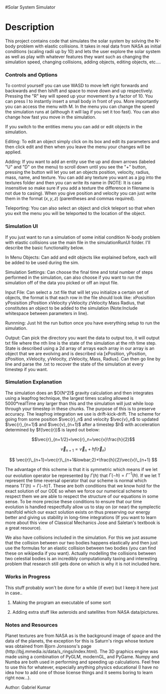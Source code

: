 #Solar System Simulator
<h1>Description</h1>
This project contains code that simulates the solar system by solving the N-body problem with elastic collisions. It takes in real data from NASA as initial conditions (scaling radii up by 10) and lets the user explore the solar system as well as play with whatever features they want such as changing the simulation speed, changing collisions, adding objects, editing objects, etc.... 

<h3>Controls and Options</h3>
To control yourself you can use WASD to move left right forwards and backwards and then lshift and space to move down and up respectively. Pressing the "R" key will speed up your movement by a factor of 10. You can press I to instantly insert a small body in front of you. More importantly you can access the menu with M. In the menu you can change the speed the simulation runs at (although it will lag if you set it too fast). You can also change how fast you move in the simulation. 

If you switch to the entities menu you can add or edit objects in the simulation.

Editing: To edit an object simply click on its box and edit its parameters and then click edit and then when you leave the menu your changes will be applied.

Adding: If you want to add an entity use the up and down arrows (labeled "U" and "D" on the menu) to scroll down until you see the "+" button, pressing the button will let you set an objects position, velocity, radius, mass, name, and texture. You can add any texture you want as a jpg into the textures folder and then you can write its name in (NOTE: It is case insensitive so make sure if you add a texture the difference in filename is not due to casing). When you give position and velocity you can just write them in the format $(x,y,z)$ (parentheses and commas required). 

Teleporting: You can also select an object and click teleport so that when you exit the menu you will be teleported to the location of the object. 

<h3>Simulation UI</h3>
If you just want to run a simulation of some initial condition N-body problem with elastic collisions use the main file in the simulationRunUI folder. I'll describe the basic functionality below.

In Menu Objects: Can add and edit objects like explained before, each will be added to be used during the sim.

Simulation Settings: Can choose the final time and total number of steps performed in the simulation, can also choose if you want to run the simulation off of the data you picked or off an input file.

Input File: Can select a .txt file that will let you initialize a certain set of objects, the format is that each row in the file should look like: xPosisition yPosisition zPosition xVelocity yVelocity zVelocity Mass Radius, that constitutes an object to be added to the simulation (Note:Include whitespace between parameters in line).

Runnning: Just hit the run button once you have everything setup to run the simulation.

Output: Can pick the directory you want the data to output too, it will output txt file where the nth line is the state of the simulation at the nth time step. State is described using a 2d array of arrays each array in our array is an object that we are evolving and is described via \[xPosition, yPosition, zPosition, xVelocity, yVelocity, zVelocity, Mass, Radius\]. Can then go line by line and parse the .txt to recover the state of the simulation at every timestep if you want.

<h3>Simulation Explanation</h3>
The simulation does an $O(N^2)$ gravity calculation and then integrates using a leapfrog technique, the largest times scaling allowed is 5000*realTime any larger than this and the simulation will just while loop through your timestep in these chunks. The purpose of this is to preserve accuracy. The leapfrog integration we use is drift-kick-drift. The scheme for going from some position $\vec{r}_n$ and velocity $\vec{v}_n$ to updated $\vec{r}_{n+1}$ and $\vec{v}_{n+1}$ after a timestep $h$ with acceleration determined by $f(\vec{r})$ is layed out below: 

$$\vec{r}_{n+1/2}=\vec{r}_n+\vec{v}\frac{h}{2}$$

$$\vec{v}_{n+1}=\vec{v}_n+hf(\vec{r}_n)$$

$$
\vec{r}\_{n+1}=\vec{r}\_{n+1&lowbar;2}+\frac{h}{2}\vec{v}\_{n+1}
$$

The advantage of this scheme is that it is symmetric which means if we let our evolution operator be represented by $\Gamma(h)$ that $\Gamma(-h)=\Gamma^{-1}(h)$. If we let $\mathrm{T}$ represent the time reversal operator that our scheme is normal which means $\mathrm{T}\Gamma(h)=\Gamma(-h)\mathrm{T}$. These are both conditions that we know hold for the exact solution of our ODE so when we force our numerical scheme to respect them we are able to respect the structure of our equations in some sense. To be more precise these conditions to ensure that our time evolution is handled respectfully allow us to stay on (or near) the symplectic manifold which our exact solution exists on thus preserving our energy better and giving us stability in long-time integrations (If you want to learn more about this view of Classical Mechanics Jose and Saletan's textbook is a great resource).

We also have collisions included in the simulation. For this we just assume that the collision between our two bodies happens elastically and then just use the formulas for an elastic collision between two bodies (you can find these on wikipedia if you want). Actually modelling the collisions between two celestial bodies is an incredibly computationally taxing and interesting problem that research still gets done on which is why it is not included here.

<h3>Works in Progress</h3>
This stuff probably won't be done for a while (if ever) but I keep it here just in case..

1. Making the program an executable of some sort

2. Adding extra stuff like asteroids and satellites from NASA data/pictures. 

<h3>Notes and Resources</h3>
Planet textures are from NASA as is the background image of space and the data of the planets, the exception for this is Saturn's rings whose texture was obtained from Bjorn Jonssons's page (http://bjj.mmedia.is/data/s_rings/index.html). The 3D graphics engine was made using a combination of PyGLM, modernGL, and PyGame. Numpy and Numba are both used in performing and speeding up calculations. Feel free to use this for whatever, especially anything physics educational (I have no idea how to add one of those license things and it seems boring to learn right now...). 


Author: Gabriel Kumar
